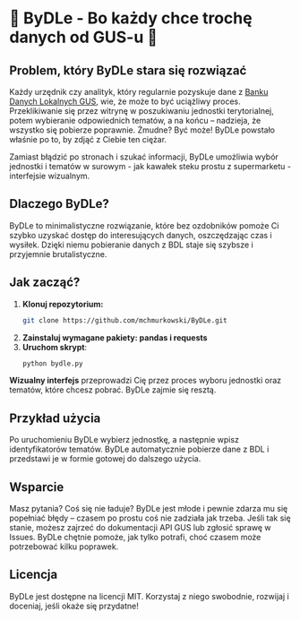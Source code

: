 # 🐄 ByDLe - Bo każdy chce trochę danych od GUS-u 🐄

## Problem, który ByDLe stara się rozwiązać

Każdy urzędnik czy analityk, który regularnie pozyskuje dane z [Banku Danych Lokalnych GUS](https://bdl.stat.gov.pl), wie, że może to być uciążliwy proces. Przeklikiwanie się przez witrynę w poszukiwaniu jednostki terytorialnej, potem wybieranie odpowiednich tematów, a na końcu – nadzieja, że wszystko się pobierze poprawnie. Żmudne? Być może! ByDLe powstało właśnie po to, by zdjąć z Ciebie ten ciężar.

Zamiast błądzić po stronach i szukać informacji, ByDLe umożliwia wybór jednostki i tematów w surowym - jak kawałek steku prostu z supermarketu - interfejsie wizualnym.

## Dlaczego ByDLe?

ByDLe to minimalistyczne rozwiązanie, które bez ozdobników pomoże Ci szybko uzyskać dostęp do interesujących danych, oszczędzając czas i wysiłek. Dzięki niemu pobieranie danych z BDL staje się szybsze i przyjemnie brutalistyczne.

## Jak zacząć?

1. **Klonuj repozytorium:**
   ```bash
   git clone https://github.com/mchmurkowski/ByDLe.git
   ```
2. **Zainstaluj wymagane pakiety: pandas i requests**
3. **Uruchom skrypt**:
   ```bash
   python bydle.py
   ```

**Wizualny interfejs** przeprowadzi Cię przez proces wyboru jednostki oraz tematów, które chcesz pobrać. ByDLe zajmie się resztą.

## Przykład użycia

Po uruchomieniu ByDLe wybierz jednostkę, a następnie wpisz identyfikatorów tematów. ByDLe automatycznie pobierze dane z BDL i przedstawi je w formie gotowej do dalszego użycia.

## Wsparcie

Masz pytania? Coś się nie ładuje? ByDLe jest młode i pewnie zdarza mu się popełniać błędy – czasem po prostu coś nie zadziała jak trzeba. Jeśli tak się stanie, możesz zajrzeć do dokumentacji API GUS lub zgłosić sprawę w Issues. ByDLe chętnie pomoże, jak tylko potrafi, choć czasem może potrzebować kilku poprawek.

## Licencja

ByDLe jest dostępne na licencji MIT. Korzystaj z niego swobodnie, rozwijaj i doceniaj, jeśli okaże się przydatne!

